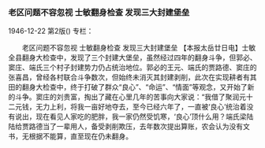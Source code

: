### 老区问题不容忽视  士敏翻身检查  发现三大封建堡垒

1946-12-22
第2版()
专栏：

　　老区问题不容忽视
    士敏翻身检查
    发现三大封建堡垒
    【本报太岳廿日电】士敏全县翻身大检查中，发现了三个封建大堡垒，虽然经过四年的翻身斗争，但郭必、窦庄、端氏三个村子封建势力仍占统治地位。郭必的王元、端氏的贾路德、窦庄的张喜昌，曾经各村联合斗争数次，但始终未消灭其封建剥削，此次在实现耕者有其田的翻身大检查中，终于打破了群众“良心”、“命运”、“情面”等观念，又开始了新的斗争。窦庄的刘贵富，掏出了藏在心里几年的苦事向大家说：“我借了聚润元十二元钱，无力上利，将我一亩好地夺去，至今已经六年了，一直被‘良心’统治着没有说出，现在看见人家吃的肥胖，我一家仍然受饥寒，‘良心’顶什么用？端氏梁陆陆给贾路德当了一辈用人，备受剥削欺压，去年数次提出算账，农会认为没有文书，无根据不能算，直至现在仍未翻身。
